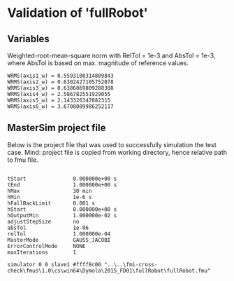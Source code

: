 # Validation of 'fullRobot'

## Variables
Weighted-root-mean-square norm with RelTol = 1e-3 and AbsTol = 1e-3, where
AbsTol is based on max. magnitude of reference values.

```
WRMS(axis1_w) = 0.5593100314809843
WRMS(axis2_w) = 0.6302427105752078
WRMS(axis3_w) = 0.6386869809288308
WRMS(axis4_w) = 2.586782551929055
WRMS(axis5_w) = 2.143326347882315
WRMS(axis6_w) = 3.6708009986252117
```

## MasterSim project file

Below is the project file that was used to successfully simulation the test case.
Mind: project file is copied from working directory, hence relative path to fmu file.

```

tStart               0.000000e+00 s
tEnd                 1.000000e+00 s
hMax                 30 min
hMin                 1e-6 s
hFallBackLimit       0.001 s
hStart               0.000000e+00 s
hOutputMin           1.000000e-02 s
adjustStepSize       no
absTol               1e-06
relTol               1.000000e-04
MasterMode           GAUSS_JACOBI
ErrorControlMode     NONE
maxIterations        1

simulator 0 0 slave1 #ffff8c00 "..\..\fmi-cross-check\fmus\1.0\cs\win64\Dymola\2015_FD01\fullRobot\fullRobot.fmu"


```


